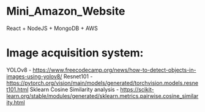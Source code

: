 # Mini_Amazon_Website
React + NodeJS + MongoDB + AWS

# Image acquisition system:
YOLOv8 - https://www.freecodecamp.org/news/how-to-detect-objects-in-images-using-yolov8/
Resnet101 - https://pytorch.org/vision/main/models/generated/torchvision.models.resnet101.html
Sklearn Cosine Similarity analysis - https://scikit-learn.org/stable/modules/generated/sklearn.metrics.pairwise.cosine_similarity.html
